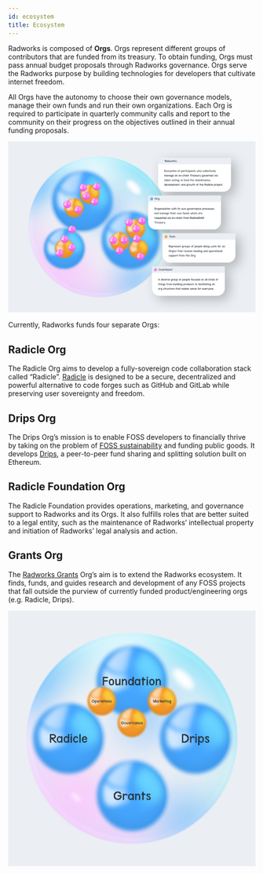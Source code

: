 ```yaml
---
id: ecosystem
title: Ecosystem
---
```


Radworks is composed of **Orgs**. Orgs represent different groups of contributors that are funded from its treasury. To obtain funding, Orgs must pass annual budget proposals through Radworks governance. Orgs serve the Radworks purpose by building technologies for developers that cultivate internet freedom. 

All Orgs have the autonomy to choose their own governance models, manage their own funds and run their own organizations. Each Org is required to participate in quarterly community calls and report to the community on their progress on the objectives  outlined in their annual funding proposals.

!["Diagram of the Radworks ecosystem, with Radworks encompassing multiple Orgs, each of which have one or more Teams consisting of one or more Contributors"](/img/radworks_ecosystem-overview.png)

Currently, Radworks funds four separate Orgs:

## Radicle Org
The Radicle Org aims to develop a fully-sovereign code collaboration stack called “Radicle”. [Radicle](https://radicle.xyz/) is designed to be a secure, decentralized and powerful alternative to code forges such as GitHub and GitLab while preserving user sovereignty and freedom.

## Drips Org
The Drips Org’s mission is to enable FOSS developers to financially thrive by taking on the problem of [FOSS
sustainability](https://fosssustainability.com/) and funding public goods. It develops [Drips](https://www.drips.network/), a peer-to-peer fund sharing and splitting solution built on Ethereum.

## Radicle Foundation Org
The Radicle Foundation provides operations, marketing, and governance support to Radworks and its Orgs. It also fulfills roles that are better suited to a legal entity, such as the maintenance of Radworks’ intellectual property and initiation of Radworks’ legal analysis and action.

## Grants Org
The [Radworks Grants](https://github.com/radicle-dev/radicle-grants) Org’s aim is to extend the Radworks ecosystem. It finds, funds, and guides research and development of any FOSS projects that fall outside the purview of currently funded product/engineering orgs (e.g. Radicle, Drips).

!["Diagram of the current Radworks design, with the Radworks DAO encompassing the Radicle, Drips, and Grants Orgs, plus the Foundation Org, which has Operations, Finance, and Marketing Teams"](/img/radworks_org-design.png)
